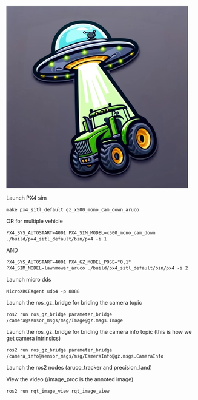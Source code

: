 ![](logo.jpeg)

Launch PX4 sim
```
make px4_sitl_default gz_x500_mono_cam_down_aruco
```
OR for multiple vehicle
```
PX4_SYS_AUTOSTART=4001 PX4_SIM_MODEL=x500_mono_cam_down ./build/px4_sitl_default/bin/px4 -i 1

```
AND
```
PX4_SYS_AUTOSTART=4001 PX4_GZ_MODEL_POSE="0,1" PX4_SIM_MODEL=lawnmower_aruco ./build/px4_sitl_default/bin/px4 -i 2

```

Launch micro dds
```
MicroXRCEAgent udp4 -p 8888
```

Launch the ros_gz_bridge for briding the camera topic
```
ros2 run ros_gz_bridge parameter_bridge /camera@sensor_msgs/msg/Image@gz.msgs.Image
```

Launch the ros_gz_bridge for briding the camera info topic (this is how we get camera intrinsics)
```
ros2 run ros_gz_bridge parameter_bridge /camera_info@sensor_msgs/msg/CameraInfo@gz.msgs.CameraInfo
```

Launch the ros2 nodes (aruco_tracker and precision_land)

View the video (/image_proc is the annoted image)
```
ros2 run rqt_image_view rqt_image_view
```